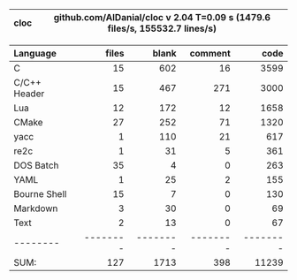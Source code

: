 cloc|github.com/AlDanial/cloc v 2.04  T=0.09 s (1479.6 files/s, 155532.7 lines/s)
--- | ---

Language|files|blank|comment|code
:-------|-------:|-------:|-------:|-------:
C|15|602|16|3599
C/C++ Header|15|467|271|3000
Lua|12|172|12|1658
CMake|27|252|71|1320
yacc|1|110|21|617
re2c|1|31|5|361
DOS Batch|35|4|0|263
YAML|1|25|2|155
Bourne Shell|15|7|0|130
Markdown|3|30|0|69
Text|2|13|0|67
--------|--------|--------|--------|--------
SUM:|127|1713|398|11239
